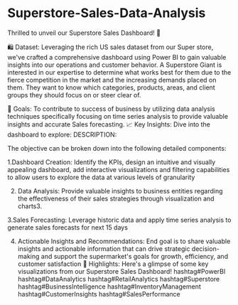 # Superstore-Sales-Data-Analysis
Thrilled to unveil our Superstore Sales Dashboard! 🚀

🛍️ Dataset: Leveraging the rich US sales dataset from our Super store, we've crafted a comprehensive dashboard using Power BI to gain valuable insights into our operations and customer behavior. A Superstore Giant is interested in our expertise to determine what works best for them due to the fierce competition in the market and the increasing demands placed on them. They want to know which categories, products, areas, and client groups they should focus on or steer clear of.

🎯 Goals: To contribute to success of business by utilizing data analysis techniques specifically focusing on time series analysis to provide valuable insights and accurate Sales forecasting.
📈 Key Insights: Dive into the dashboard to explore:
DESCRIPTION:

The objective can be broken down into the following detailed components:

1.Dashboard Creation: Identify the KPIs, design an intuitive and visually appealing dashboard, add interactive visualizations and filtering capabilities to allow users to explore the data at various levels of granularity

2. Data Analysis: Provide valuable insights to business entities regarding the effectiveness of their sales strategies through visualization and charts3.

3.Sales Forecasting: Leverage historic data and apply time series analysis to generate sales forecasts for next 15 days

4. Actionable Insights and Recommendations: End goal is to share valuable insights and actionable information that can drive strategic decision-making and support the supermarket's goals for growth, efficiency, and customer satisfaction
📸 Highlights: Here's a glimpse of some key visualizations from our Superstore Sales Dashboard! 
hashtag#PowerBI hashtag#DataAnalytics hashtag#RetailAnalytics hashtag#Superstore hashtag#BusinessIntelligence hashtag#InventoryManagement hashtag#CustomerInsights hashtag#SalesPerformance
